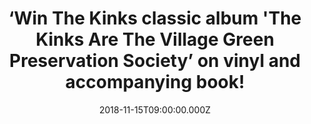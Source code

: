 ---
campaign-uuid: "c-a7f370cd-355d-4503-a2f7-85eec1fa3819"
type: "Preview"
category: "Gifts"
date: "2018-11-15T09:00:00.000Z"
end-date: "2018-12-15T23:59:00.000Z"
disable-form: false
is_promoted: true
has_entry_page: true
title: "‘Win The Kinks classic album 'The Kinks Are The Village Green Preservation\
  \ Society’ on vinyl and accompanying book!"
competition-description: "<p>The Kinks have released a 50th Anniversary Edition of\
  \ one of the greatest British rock albums of all time 'The Kinks Are The Village\
  \ Green Preservation Society'. To celebrate the 50th Anniversary and their brand\
  \ new exhibition at London's Proud Central Gallery… we are giving away the official\
  \ vinyl and book from ‘The Kinks Are The Village Green Preservation Society’ exhibition\
  \ to one lucky NME AAA member to win!</p>\r\n<p>Are you The Kinks biggest fan? Enter\
  \ below for a chance to win!</p>"
hero-header: "‘Win The Kinks classic album 'The Kinks Are The Village Green Preservation\
  \ Society’ on vinyl and accompanying book!"
terms-confirmation: "N/A"
banner-img: "https://assets.expresslyapp.com/asset-7b129c6d-35b2-4175-a07d-63e6062769ef.jpg"
logo-left-href: "aaa.nme.com"
logo-left-image: "https://assets.expresslyapp.com/asset-05b183e0-3d71-4a8d-b3c1-27d68c2bc9a1.jpg"
logo-left-title: "NME AAA"
bg-image-hero: "https://assets.expresslyapp.com/asset-d9bacd73-7fad-4d3b-8769-09a34e958111.jpg"
bg-image-first: "https://assets.expresslyapp.com/asset-c6690e16-f519-4b97-9d42-dbd1e56637bb.jpg"
bg-image-second: "https://assets.expresslyapp.com/asset-cc8a631f-8ed4-4b2d-b696-026d2f8f3eda.jpg"
section1-content: "<p>‘The Kinks Are The Village Green Preservation Society’ exhibition\
  \ will run until November 18th displaying a selection of rare collector’s items\
  \ including specially commissioned artworks by members of the band and vintage memorabilia,\
  \ together with a collection of photographs documenting this remarkable period in\
  \ the band’s history. Each work is hand-signed by surviving band members Ray Davies,\
  \ Dave Davies and Mick Avory!</p>\r\n<p><i>(Credit:© Barrie Wentzell)</i></p>"
section2-content: "<p>‘The Kinks Are The Village Green Preservation Society’ is regarded\
  \ as one of the best British albums ever and we want YOU to enjoy their official\
  \ vinyl and book as much as we do!</p>\r\n<p>If you are The Kinks biggest fan, HURRY\
  \ UP and think no more, enter the form below for a chance to win their vinyl and\
  \ book and they could be coming home with you!</p>\r\n<p>Good luck!</p>\r\n<p><i>(Credit:©\
  \ Barrie Wentzell)</i></p>"
entry-title: "‘Win The Kinks classic album 'The Kinks Are The Village Green Preservation\
  \ Society’ on vinyl and accompanying book!"
entry-content: "Enter the draw to ‘Win The Kinks classic album 'The Kinks Are The\
  \ Village Green Preservation Society’ on vinyl and accompanying book by completing\
  \ the form below before 23:59 on 14th of December 2018."
has-winner: false
prize-description: "The Kinks classic album 'The Kinks Are The Village Green Preservation\
  \ Society’ on vinyl and accompanying book."
special-conditions: "Multiple entries are allowed up to one every day."
---